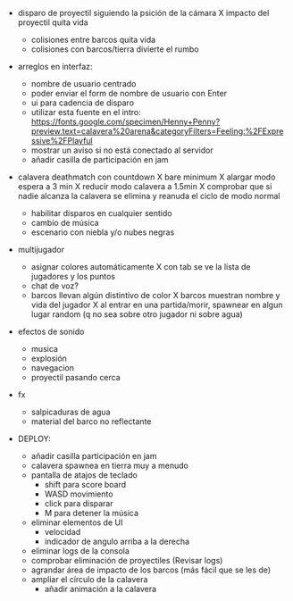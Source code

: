 - disparo de proyectil siguiendo la psición de la cámara
    X impacto del proyectil quita vida
    - colisiones entre barcos quita vida
    - colisiones con barcos/tierra divierte el rumbo

- arreglos en interfaz:
    - nombre de usuario centrado
    - poder enviar el form de nombre de usuario con Enter
    - ui para cadencia de disparo
    - utilizar esta fuente en el intro: https://fonts.google.com/specimen/Henny+Penny?preview.text=calavera%20arena&categoryFilters=Feeling:%2FExpressive%2FPlayful
    - mostrar un aviso si no está conectado al servidor
    - añadir casilla de participación en jam

- calavera deathmatch con countdown
    X bare minimum
        X alargar modo espera a 3 min
        X reducir modo calavera a 1.5min
        X comprobar que si nadie alcanza la calavera se elimina y reanuda el ciclo de modo normal
    - habilitar disparos en cualquier sentido
    - cambio de música
    - escenario con niebla y/o nubes negras

- multijugador
    - asignar colores automáticamente
    X con tab se ve la lista de jugadores y los puntos
    - chat de voz?
    - barcos llevan algún distintivo de color
    X barcos muestran nombre y vida del jugador
    X al entrar en una partida/morir, spawnear en algun lugar random (q no sea sobre otro jugador ni sobre agua)

- efectos de sonido
    - musica
    - explosión
    - navegacion
    - proyectil pasando cerca

- fx
    - salpicaduras de agua
    - material del barco no reflectante




- DEPLOY:
    - añadir casilla participación en jam
    - calavera spawnea en tierra muy a menudo
    - pantalla de atajos de teclado
        - shift para score board
        - WASD movimiento
        - click para disparar
        - M para detener la música
    - eliminar elementos de UI
        - velocidad
        - indicador de angulo arriba a la derecha
    - eliminar logs de la consola
    - comprobar eliminación de proyectiles (Revisar logs)
    - agrandar área de impacto de los barcos (más fácil que se les de)
    - ampliar el círculo de la calavera
        - añadir animación a la calavera
        